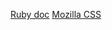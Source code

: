 [Ruby doc](http://www.ruby-doc.org/)
[Mozilla CSS](https://developer.mozilla.org/en-US/docs/CSS/CSS_Reference)

